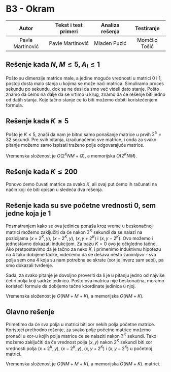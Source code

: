﻿# B3 - Okram

| Autor | Tekst i test primeri | Analiza rеšenja | Testiranje |
|:-:|:-:|:-:|:-:|
| Pavle Martinović | Pavle Martinović | Mladen Puzić | Momčilo Tošić |

## Rešenje kada $N, M \leq 5, A_i \leq 1$
Pošto su dimenzije matrice male, a jedine moguće vrednosti u matrici $0$ i $1$, postoji dosta malo stanja u kojima se može naći matrica. Simuliramo proces sekundu po sekundu, dok se ne desi da smo već videli dato stanje. Pošto znamo da ćemo na dalje da se vrtimo u krug, znamo da će rešenje biti jedno od datih stanja. Koje tačno stanje će to biti možemo dobiti koristećenjem formula.

## Rešenje kada $K \leq 5$
Pošto je $K \leq 5$, znači da nam je bitno samo ponašanje matrice u prvih $2^5 = 32$ sekundi. Pre svih pitanja, izračunaćemo sve matrice, i onda za svako pitanje možemo samo ispisati traženo polje odgovarajuće matrice.

Vremenska složenost je $O(2^KNM + Q)$, a memorijska $O(2^KNM)$. 

## Rešenje kada $K \leq 200$ 
Ponovo ćemo čuvati matrice za svako $K$, ali ovaj put ćemo ih računati na način koji će biti opisan u sledeća dva rešenja. 

## Rešenje kada su sve početne vrednosti $0$, sem jedne koja je $1$
Posmatranjem kako se ova jedinica ponaša kroz vreme u beskonačnoj matrici možemo zaključiti da će nakon $2^K$ sekundi da se nalazi na pozicijama $(x+2^K, y)$, $(x-2^K, y)$, $(x, y+2^K)$ i $(x, y-2^K)$. Ovo možemo i jednostavno dokazati indukcijom. Za bazu $K = 0$ ovo je očigledno tačno. Ako pretpostavimo da je tačno za neko $K$, i primenimo induktivnu hipotezu na $4$ tako dobijene tačke, videćemo da se dešava nešto zanimljivo - sva polja sem ona $4$ koja su nam potrebna se skrate (xor je inverz sam sebi), pa smo dokazali tvrđenje. 

Sada, za svako pitanje je dovoljno proveriti da li je u pitanju jedno od najviše četiri polja koji sadrže jedinicu. Pošto ova matrica nije beskonačna, moramo koristeći formule da dobijemo tačne koordinate jedinica u njoj. 

Vremenska složenost je $O(NM+M+K)$, a memorijska $O(NM+K)$. 

## Glavno rešenje
Primetimo da će sva polja u matrici biti xor nekih polja početne matrice. Koristeći prethodno rešenje, za svako polje početne matrice možemo pronaći u xor-u kojih polja matrice će se nalaziti nakon $2^K$ sekundi. Tako možemo zaključiti da će vrednost polja $(x, y)$ nakon $2^K$ sekundi biti xor vrednosti polja $(x+2^K, y)$, $(x-2^K, y)$, $(x, y+2^K)$ i $(x, y-2^K)$ u početnoj matrici. 

Vremenska složenost je $O(NM+M+K)$, a memorijska $O(NM+K)$. matrici. 

